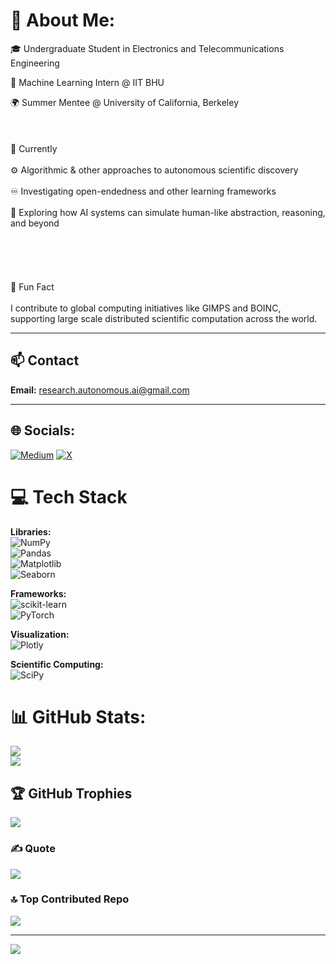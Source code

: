 


# 💫 About Me:
🎓 Undergraduate Student in Electronics and Telecommunications Engineering<br>

🧠 Machine Learning Intern @ IIT BHU<br>

🌍 Summer Mentee @ University of California, Berkeley<br><br><br><br>🔬 Currently<br><br>⚙️ Algorithmic & other approaches to autonomous scientific discovery<br><br>♾️ Investigating open-endedness and other learning frameworks<br><br>🧩 Exploring how AI systems can simulate human-like abstraction, reasoning, and beyond<br><br><br><br><br><br>🧊 Fun Fact<br><br>I contribute to global computing initiatives like GIMPS and BOINC, supporting large scale distributed scientific computation across the world.

---

## 📫 Contact
**Email:** [research.autonomous.ai@gmail.com](mailto:research.autonomous.ai@gmail.com)

---

## 🌐 Socials:
[![Medium](https://img.shields.io/badge/Medium-12100E?logo=medium&logoColor=white)](https://medium.com/@NeuroSwarm) [![X](https://img.shields.io/badge/X-black.svg?logo=X&logoColor=white)](https://x.com/SynthMind_) 

# 💻 **Tech Stack**

**Libraries:**  
![NumPy](https://img.shields.io/badge/numpy-%23013243.svg?style=for-the-badge&logo=numpy&logoColor=white)  
![Pandas](https://img.shields.io/badge/pandas-%23150458.svg?style=for-the-badge&logo=pandas&logoColor=white)  
![Matplotlib](https://img.shields.io/badge/Matplotlib-ffffff.svg?style=for-the-badge&logo=Matplotlib&logoColor=black)  
![Seaborn](https://img.shields.io/badge/Seaborn-4B8BBE.svg?style=for-the-badge&logo=python&logoColor=white)

**Frameworks:**  
![scikit-learn](https://img.shields.io/badge/scikit--learn-%23F7931E.svg?style=for-the-badge&logo=scikit-learn&logoColor=white)   
![PyTorch](https://img.shields.io/badge/PyTorch-%23EE4C2C.svg?style=for-the-badge&logo=PyTorch&logoColor=white)

**Visualization:**  
![Plotly](https://img.shields.io/badge/Plotly-%233F4F75.svg?style=for-the-badge&logo=plotly&logoColor=white)

**Scientific Computing:**  
![SciPy](https://img.shields.io/badge/SciPy-%230C55A5.svg?style=for-the-badge&logo=scipy&logoColor=white)
# 📊 GitHub Stats:
![](https://github-readme-stats.vercel.app/api?username=Alphino1&theme=dark&hide_border=false&include_all_commits=false&count_private=false)<br/>
![](https://nirzak-streak-stats.vercel.app/?user=Alphino1&theme=dark&hide_border=false)<br/>


## 🏆 GitHub Trophies
![](https://github-profile-trophy.vercel.app/?username=Alphino1&theme=radical&no-frame=false&no-bg=true&margin-w=4)

### ✍️ Quote
![](https://quotes-github-readme.vercel.app/api?type=horizontal&theme=radical)

### 🔝 Top Contributed Repo
![](https://github-contributor-stats.vercel.app/api?username=Alphino1&limit=5&theme=dark&combine_all_yearly_contributions=true)

---
[![](https://visitcount.itsvg.in/api?id=Alphino1&icon=0&color=0)](https://visitcount.itsvg.in)

<!-- Proudly created with GPRM ( https://gprm.itsvg.in ) -->
